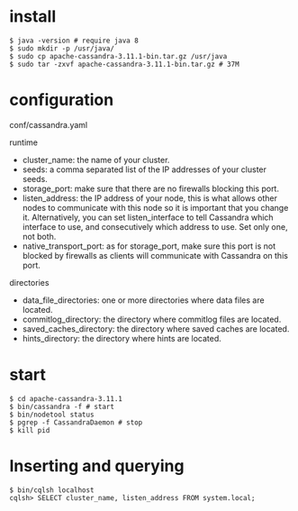 # install

```
$ java -version # require java 8
$ sudo mkdir -p /usr/java/
$ sudo cp apache-cassandra-3.11.1-bin.tar.gz /usr/java
$ sudo tar -zxvf apache-cassandra-3.11.1-bin.tar.gz # 37M
```


# configuration

conf/cassandra.yaml

runtime 

- cluster_name: the name of your cluster.
- seeds: a comma separated list of the IP addresses of your cluster seeds.
- storage_port: make sure that there are no firewalls blocking this port.
- listen_address: the IP address of your node, this is what allows other nodes to communicate with this node so it is important that you change it. Alternatively, you can set listen_interface to tell Cassandra which interface to use, and consecutively which address to use. Set only one, not both.
- native_transport_port: as for storage_port, make sure this port is not blocked by firewalls as clients will communicate with Cassandra on this port.

directories

- data_file_directories: one or more directories where data files are located.
- commitlog_directory: the directory where commitlog files are located.
- saved_caches_directory: the directory where saved caches are located.
- hints_directory: the directory where hints are located.


# start 

```
$ cd apache-cassandra-3.11.1
$ bin/cassandra -f # start
$ bin/nodetool status
$ pgrep -f CassandraDaemon # stop
$ kill pid

```

# Inserting and querying

```
$ bin/cqlsh localhost
cqlsh> SELECT cluster_name, listen_address FROM system.local;
```
